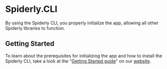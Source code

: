 ﻿
# Spiderly.CLI
By using the Spiderly CLI, you properly initialize the app, allowing all other Spiderly libraries to function.

## Getting Started
To learn about the prerequisites for initializing the app and how to install the Spiderly CLI, take a look at the "[Getting Started guide](https://www.spiderly.dev/docs/getting-started)" on our [website](https://www.spiderly.dev).